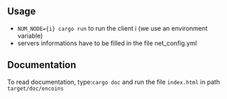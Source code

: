 ## Usage
 - `NUM_NODE={i} cargo run` to run the client i (we use an environment variable)
 - servers informations have to be filled in the file net_config.yml

## Documentation
To read documentation, type:`cargo doc` and run the file `index.html` in path `target/doc/encoins`